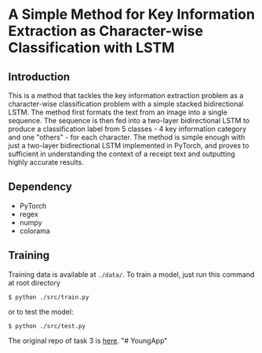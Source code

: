 # A Simple Method for Key Information Extraction as Character-wise Classification with LSTM

## Introduction
This is a method that tackles the key information extraction problem as a character-wise classification problem with a simple stacked bidirectional LSTM. The method first formats the text from an image into a single sequence. The sequence is then fed into a two-layer bidirectional LSTM to produce a classification label from 5 classes - 4 key information category and one "others" - for each character. The method is simple enough with just a two-layer bidirectional LSTM implemented in PyTorch, and proves to sufficient in understanding the context of a receipt text and outputting highly accurate results.

## Dependency

- PyTorch 
- regex
- numpy
- colorama

## Training

Training data is available at `./data/`. To train a model, just run this command at root directory
```shell
$ python ./src/train.py
```
or to test the model:

```shell
$ python ./src/test.py
```



The original repo of task 3 is [here](https://github.com/patrick22414/sroie-task3).
"# YoungApp" 
